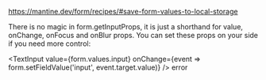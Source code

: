 https://mantine.dev/form/recipes/#save-form-values-to-local-storage


There is no magic in form.getInputProps, it is just a shorthand for value, onChange, onFocus and onBlur props. You can set these props on your side if you need more control:


<TextInput value={form.values.input} onChange={event => form.setFieldValue('input', event.target.value)} />
error
